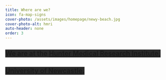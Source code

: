 ```yaml
---
title: Where are we?
icon: fa-map-signs
cover-photo: /assets/images/homepage/newy-beach.jpg 
cover-photo-alt: hmri
auto-header: none
order: 3
---
```


## <span style="background-color:#282828;">We are at the [Hunter Medical Research Institute](https://hmri.org.au/), </span>
## <span style="background-color:#282828;">[University of Newcastle](https://www.newcastle.edu.au/). </span>
